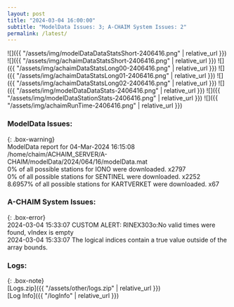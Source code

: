 ```yaml
---
layout: post
title: "2024-03-04 16:00:00"
subtitle: "ModelData Issues: 3; A-CHAIM System Issues: 2"
permalink: /latest/
---
```


![]({{ "/assets/img/modelDataDataStatsShort-2406416.png" | relative_url }})
![]({{ "/assets/img/achaimDataStatsShort-2406416.png" | relative_url }})
![]({{ "/assets/img/achaimDataStatsLong00-2406416.png" | relative_url }})
![]({{ "/assets/img/achaimDataStatsLong01-2406416.png" | relative_url }})
![]({{ "/assets/img/achaimDataStatsLong02-2406416.png" | relative_url }})
![]({{ "/assets/img/modelDataDataStats-2406416.png" | relative_url }})
![]({{ "/assets/img/modelDataStationStats-2406416.png" | relative_url }})
![]({{ "/assets/img/achaimRunTime-2406416.png" | relative_url }})


### ModelData Issues:  
  
{: .box-warning}  
 ModelData report for 04-Mar-2024 16:15:08   
 /home/chaim/ACHAIM_SERVER/A-CHAIM/modelData/2024/064/16/modelData.mat   
 0% of all possible stations for IONO were downloaded. x2797   
 0% of all possible stations for SENTINEL were downloaded. x2252   
 8.6957% of all possible stations for KARTVERKET were downloaded. x67   
  
### A-CHAIM System Issues:  
  
{: .box-error}  
2024-03-04 15:33:07 CUSTOM ALERT: RINEX303o:No valid times were found, vIndex is empty  
2024-03-04 15:33:07 The logical indices contain a true value outside of the array bounds.  

### Logs:  
  
{: .box-note}  
[Logs.zip]({{ "/assets/other/logs.zip" | relative_url }})  
[Log Info]({{ "/logInfo" | relative_url }})  
